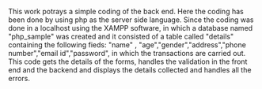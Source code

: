 This work potrays a simple coding of the back end.
Here the coding has been done by using php as the server side language.
Since the coding was done in a localhost using the XAMPP software, in which a database named "php_sample" was created and it consisted of a table called "details" containing the following fieds: "name" , "age","gender","address","phone number","email id","password", in which the transactions are carried out.
This code gets the details of the forms, handles the validation in the front end and the backend and displays the details collected and handles all the errors.
